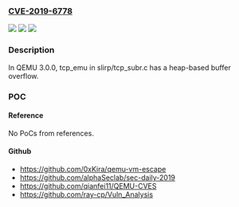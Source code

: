 ### [CVE-2019-6778](https://cve.mitre.org/cgi-bin/cvename.cgi?name=CVE-2019-6778)
![](https://img.shields.io/static/v1?label=Product&message=n%2Fa&color=blue)
![](https://img.shields.io/static/v1?label=Version&message=n%2Fa&color=blue)
![](https://img.shields.io/static/v1?label=Vulnerability&message=n%2Fa&color=brighgreen)

### Description

In QEMU 3.0.0, tcp_emu in slirp/tcp_subr.c has a heap-based buffer overflow.

### POC

#### Reference
No PoCs from references.

#### Github
- https://github.com/0xKira/qemu-vm-escape
- https://github.com/alphaSeclab/sec-daily-2019
- https://github.com/qianfei11/QEMU-CVES
- https://github.com/ray-cp/Vuln_Analysis

